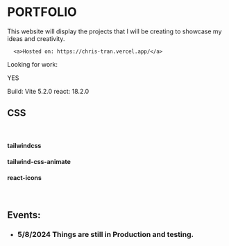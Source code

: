 <!DOCTYPE html>
<html>
<head>
  
</head>
<body>
 
   <h1>
     PORTFOLIO
   </h1>   
  
  
  <div>
    This website will display the projects that I will be 
    creating to showcase my ideas and creativity.
  </div>
 
    
    
      <a>Hosted on: https://chris-tran.vercel.app/</a>
    

  Looking for work: <div class="yes">YES</div>

  Build: Vite 5.2.0
  react: 18.2.0

  
  <h2>CSS</h2><br/>
  <h4>tailwindcss</h4>
  <h4> tailwind-css-animate</h4>
   <h4>react-icons</h4><br/>
  
    
    
  <h2>Events:</h2>
  <ul>
    <li>
       <h3>5/8/2024 Things are still in Production and testing.</h3>
    </li>  
  </ul>
    
  
  </body>
  </html>
